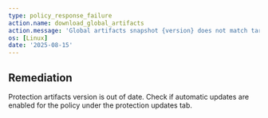```yaml
---
type: policy_response_failure
action.name: download_global_artifacts
action.message: 'Global artifacts snapshot {version} does not match target snapshot: {date}'
os: [Linux]
date: '2025-08-15'
---
```


## Remediation

Protection artifacts version is out of date. Check if automatic updates are enabled for the policy under the protection updates tab.
